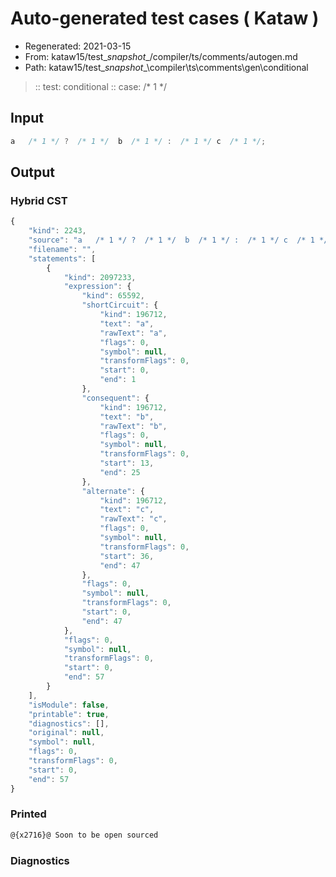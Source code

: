 # Auto-generated test cases ( Kataw )
- Regenerated: 2021-03-15
- From: kataw15/test\__snapshot__/compiler/ts/comments/autogen.md
- Path: kataw15/test\__snapshot__\compiler\ts\comments\gen\conditional
> :: test: conditional
> :: case:  /* 1 */
## Input

`````js
a   /* 1 */ ?  /* 1 */  b  /* 1 */ :  /* 1 */ c  /* 1 */;
`````

## Output

### Hybrid CST

```javascript
{
    "kind": 2243,
    "source": "a   /* 1 */ ?  /* 1 */  b  /* 1 */ :  /* 1 */ c  /* 1 */;",
    "filename": "",
    "statements": [
        {
            "kind": 2097233,
            "expression": {
                "kind": 65592,
                "shortCircuit": {
                    "kind": 196712,
                    "text": "a",
                    "rawText": "a",
                    "flags": 0,
                    "symbol": null,
                    "transformFlags": 0,
                    "start": 0,
                    "end": 1
                },
                "consequent": {
                    "kind": 196712,
                    "text": "b",
                    "rawText": "b",
                    "flags": 0,
                    "symbol": null,
                    "transformFlags": 0,
                    "start": 13,
                    "end": 25
                },
                "alternate": {
                    "kind": 196712,
                    "text": "c",
                    "rawText": "c",
                    "flags": 0,
                    "symbol": null,
                    "transformFlags": 0,
                    "start": 36,
                    "end": 47
                },
                "flags": 0,
                "symbol": null,
                "transformFlags": 0,
                "start": 0,
                "end": 47
            },
            "flags": 0,
            "symbol": null,
            "transformFlags": 0,
            "start": 0,
            "end": 57
        }
    ],
    "isModule": false,
    "printable": true,
    "diagnostics": [],
    "original": null,
    "symbol": null,
    "flags": 0,
    "transformFlags": 0,
    "start": 0,
    "end": 57
}
```

### Printed

```javascript
@{x2716}@ Soon to be open sourced
```

### Diagnostics

```javascript

```

